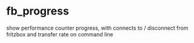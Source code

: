 # fb_progress
show performance counter progress, with connects to / disconnect from fritzbox and transfer rate on command line

